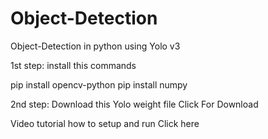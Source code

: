 # Object-Detection
Object-Detection in python using Yolo v3

1st step:
install this commands

pip install opencv-python
pip install numpy

2nd step:
Download this Yolo weight file
Click For Download


Video tutorial how to setup and run
Click here
